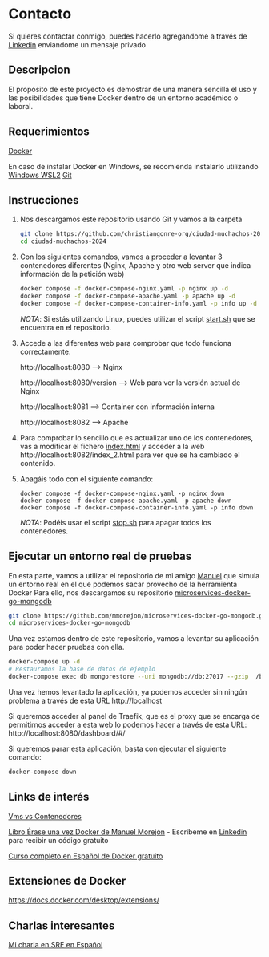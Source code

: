 # Contacto
Si quieres contactar conmigo, puedes hacerlo agregandome a través de [Linkedin](https://www.linkedin.com/in/chrisgonre/) enviandome un mensaje privado


## Descripcion
El propósito de este proyecto es demostrar de una manera sencilla el uso y las posibilidades que tiene Docker dentro de un entorno académico o laboral.

## Requerimientos
[Docker](https://docs.docker.com/get-docker/)

En caso de instalar Docker en Windows, se recomienda instalarlo utilizando [Windows WSL2](https://docs.docker.com/desktop/windows/wsl/)
[Git](https://git-scm.com/book/en/v2/Getting-Started-Installing-Git)

## Instrucciones
1. Nos descargamos este repositorio usando Git y vamos a la carpeta
    ```bash
    git clone https://github.com/christiangonre-org/ciudad-muchachos-2024.git
    cd ciudad-muchachos-2024
    ```
2. Con los siguientes comandos, vamos a proceder a levantar 3 contenedores diferentes (Nginx, Apache y otro web server que indica información de la petición web)
    ```bash
    docker compose -f docker-compose-nginx.yaml -p nginx up -d
    docker compose -f docker-compose-apache.yaml -p apache up -d 
    docker compose -f docker-compose-container-info.yaml -p info up -d
    ```
    *NOTA*: Si estás utilizando Linux, puedes utilizar el script [start.sh](start.sh) que se encuentra en el repositorio.

3. Accede a las diferentes web para comprobar que todo funciona correctamente.

    http://localhost:8080 --> Nginx

    http://localhost:8080/version --> Web para ver la versión actual de Nginx

    http://localhost:8081 --> Container con información interna

    http://localhost:8082 --> Apache

4. Para comprobar lo sencillo que es actualizar uno de los contenedores, vas a modificar el fichero [index.html](htdocs/index_2.html) y acceder a la web http://localhost:8082/index_2.html para ver que se ha cambiado el contenido.

5. Apagáis todo con el siguiente comando:
    ```docker
    docker compose -f docker-compose-nginx.yaml -p nginx down
    docker compose -f docker-compose-apache.yaml -p apache down
    docker compose -f docker-compose-container-info.yaml -p info down
    ```
    *NOTA*: Podéis usar el script [stop.sh](stop.sh) para apagar todos los contenedores.


## Ejecutar un entorno real de pruebas

En esta parte, vamos a utilizar el repositorio de mi amigo [Manuel](https://mmorejon.io/) que simula un entorno real en el que podemos sacar provecho de la herramienta Docker
Para ello, nos descargamos su repositorio [microservices-docker-go-mongodb](https://github.com/mmorejon/microservices-docker-go-mongodb)
```bash
git clone https://github.com/mmorejon/microservices-docker-go-mongodb.git
cd microservices-docker-go-mongodb
```

Una vez estamos dentro de este repositorio, vamos a levantar su aplicación para poder hacer pruebas con ella.
```bash
docker-compose up -d
# Restauramos la base de datos de ejemplo
docker-compose exec db mongorestore --uri mongodb://db:27017 --gzip  /backup/cinema
```

Una vez hemos levantado la aplicación, ya podemos acceder sin ningún problema a través de esta URL http://localhost

Si queremos acceder al panel de Traefik, que es el proxy que se encarga de permitirnos acceder a esta web lo podemos hacer a través de esta URL: http://localhost:8080/dashboard/#/

Si queremos parar esta aplicación, basta con ejecutar el siguiente comando:
```bash
docker-compose down
```

## Links de interés

[Vms vs Contenedores](https://www.atlassian.com/es/microservices/cloud-computing/containers-vs-vms)

[Libro Érase una vez Docker de Manuel Morejón](https://leanpub.com/erase-una-vez-docker) - Escribeme en [Linkedin](https://www.linkedin.com/in/chrisgonre/) para recibir un código gratuito

[Curso completo en Español de Docker gratuito](https://www.youtube.com/watch?v=CV_Uf3Dq-EU)

## Extensiones de Docker
https://docs.docker.com/desktop/extensions/

## Charlas interesantes
[Mi charla en SRE en Español](https://www.youtube.com/watch?v=xJbdyyFH2Qo)
